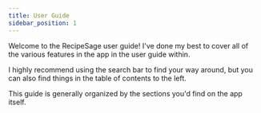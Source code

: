 ```yaml
---
title: User Guide
sidebar_position: 1
---
```


Welcome to the RecipeSage user guide! I've done my best to cover all of the various features in the app in the user guide within.

I highly recommend using the search bar to find your way around, but you can also find things in the table of contents to the left.

This guide is generally organized by the sections you'd find on the app itself.

